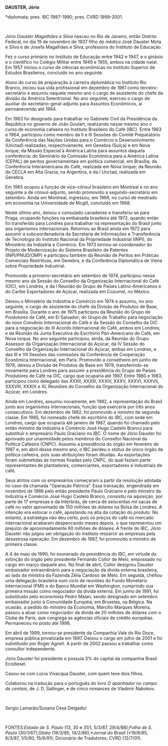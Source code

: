 **DAUSTER, Jório**

\*diplomata; pres. IBC 1987-1990; pres. CVRD 1999-2001.

 

*Jório Dauster Magalhães e Silva* nasceu no Rio de Janeiro, então
Distrito Federal, no dia 19 de novembro de 1937 filho do médico José
Dauster Mota e Silva e de Josefa Magalhães e Silva, professora do
Instituto de Educação.

Fez o curso primário no Instituto de Educação entre 1942 e 1947, e o
ginásio e o científico no Colégio Militar entre 1949 e 1955, ambos na
cidade natal. Em 1957 iniciou o curso de ciências econômicas no
Instituto Superior de Estudos Brasileiros, concluído no ano seguinte.

Aluno do curso de preparação à carreira diplomática no Instituto Rio
Branco, iniciou sua vida profissional em dezembro de 1961 como
terceiro-secretário e assumiu naquele mesmo ano o cargo de assistente do
chefe da divisão da América Setentrional. No ano seguinte, exerceu o
cargo de auxiliar do secretário-geral-adjunto para Assuntos Econômicos,
aí permanecendo até 1964.

Em 1963 foi designado para trabalhar no Gabinete Civil da Presidência da
República no governo de João Goulart, realizando nesse mesmo ano o curso
de economia cafeeira no Instituto Brasileiro do Café (IBC). Entre 1963 e
1964, participou como membro da II e III Sessões do Comitê Preparatório
da Conferência das Nações Unidas para o Comércio e Desenvolvimento
(Unctad) realizadas, respectivamente, em Genebra (Suíça) e em Nova
Iorque; da Missão Especial à América Latina para assuntos daquela
conferência; do Seminário da Comissão Econômica para a América Latina
(CEPAL) de peritos governamentais em política comercial, em Brasília; da
Conferência Interamericana do Café, realizada em Nova Iorque; da Reunião
da CECLA em Alta Gracia, na Argentina, e da I Unctad, realizada em
Genebra.

Em 1965 ocupou a função de vice-cônsul brasileiro em Montreal e no ano
seguinte a de cônsul-adjunto, sendo promovido a segundo-secretário em
setembro. Ainda em Montreal, ingressou, em 1966, no curso de mestrado em
economia na Universidade de Mcgill, concluído em 1968.

Neste último ano, deixou o consulado canadense e transferiu-se para
Praga, ocupando funções na embaixada brasileira até 1972, quando então
foi transferido para Londres para trabalhar na representação do Brasil
junto aos organismos internacionais. Retornou ao Brasil ainda em 1972
para assumir a subcoordenadoria da Secretaria de Informações e
Transferência de Tecnologia do Instituto Nacional da Propriedade
Industrial (INPI), do Ministério da Indústria e Comércio. Em 1973
tornou-se coordenador do Projeto de Modernização do Sistema Brasileiro
de Patentes (INPI/PNUD/OMP) e participou também da Reunião de Peritos em
Práticas Comerciais Restritivas, em Genebra, e da Conferência
Diplomática de Viena sobre Propriedade Industrial.

Promovido a primeiro-secretário em setembro de 1974, participou nesse
mesmo ano da Sessão do Conselho da Organização Internacional do Café
(OIC), em Londres, e da I Reunião do Grupo de Países Latino-Americanos e
do Caribe Exportadores de Açúcar, realizada em Cozumel, no México.

Deixou o Ministério da Indústria e Comércio em 1974 e assumiu, no ano
seguinte, o cargo de assistente do chefe da Divisão de Produtos de Base,
em Brasília. Durante o ano de 1975 participou da Reunião do Grupo de
Produtores de Café, em El Salvador; do Grupo de Trabalho para negociação
do novo Convênio Internacional do Café e da Sessão do Conselho da OIC
para a negociação do III Acordo Internacional do Café, ambos em Londres;
e da Reunião da Junta Executiva do Escritório Pan-Americano do Café, em
Nova Iorque. No ano seguinte participou, ainda, da Reunião do Grupo
Assessor da Organização Internacional do Açúcar, da IV Sessão do
Conselho da Organização Internacional do Açúcar, ambas em Londres, e das
III e VII Sessões das comissões da Conferência de Cooperação Econômica
Internacional, em Paris. Promovido a conselheiro em junho de 1978,
deixou a Divisão de Produtos de Base em 1979, transferindo-se novamente
para Londres para assumir a presidência do Grupo de Países Produtores de
Café na OIC, cargo que ocuparia até 1987. Entre 1980 e 1983, participou
como delegado das XXXII, XXXIII, XXXIV, XXXV, XXXVI, XXXVII, XXXVIII,
XXXIX e XL Reuniões do Conselho da Organização Internacional do Açúcar,
em Londres.

Ainda em Londres, assumiu novamente, em 1982, a representação do Brasil
junto aos organismos internacionais, função que exerceria por três anos
consecutivos. Em dezembro de 1982, foi promovido a ministro de segunda
classe. Em 1985, foi nomeado chefe do escritório do IBC, com sede em
Londres, cargo que ocuparia até janeiro de 1987, quando foi chamado pelo
então ministro da Indústria e Comércio José Hugo Castelo Branco para
substituir o empresário Paulo Graciano no IBC. O nome de Jório Dauster
foi aprovado por unanimidade pelos membros do Conselho Nacional da
Política Cafeeira (CNPC). Assumiu a presidência do órgão em fevereiro de
1987 e, em abril desse mesmo ano, o IBC perdeu o *status* de único órgão
da política cafeeira, pois suas atribuições foram diluídas. As
exportações foram submetidas às normas fixadas pelo CNPC, do qual faziam
parte representantes de plantadores, comerciantes, exportadores e
industriais de café.

Seus atritos com os empresários começaram a partir da resolução adotada
no caso da chamada “Operação Patrícia”. Essa transação, engendrada em
novembro de 1986 pelo então presidente Paulo Graciano e pelo ministro da
Indústria e Comércio José Hugo Castelo Branco, consistiu na aquisição,
por parte de 17 empresas e da Interbrás, de cerca de seiscentas mil
sacas de café no valor aproximado de 150 milhões de dólares na Bolsa de
Londres. A intenção era estocar o café, apostando na alta da cotação do
produto. No entanto, a estratégia não deu certo, pois os preços do café
no mercado internacional acabaram despencando meses depois, o que
representou um prejuízo de aproximadamente 60 milhões de dólares. À
frente do IBC, Jório Dauster não julgou ser obrigação do instituto
ressarcir as empresas pela desastrosa operação. Em dezembro de 1987, foi
promovido a ministro de primeira classe.

A 4 de maio de 1990, foi exonerado da presidência do IBC, em virtude da
extinção do órgão pelo presidente Fernando Collor de Melo, empossado no
cargo em março daquele ano. No final de abril, Collor designou Dauster
embaixador extraordinário para a negociação da dívida externa
brasileira, ao lado da ministra da Fazenda Zélia Cardoso de Melo. Em
seguida, chefiou uma delegação brasileira num ciclo de reuniões do Fundo
Monetário Internacional (FMI) e do Banco Mundial em Washington,
cumprindo sua primeira missão como negociador da dívida externa. Em
junho de 1991, foi substituído pelo economista Pedro Malan, sendo
designado em setembro embaixador junto à Comunidade Européia, em
Bruxelas, na Bélgica. Na ocasião, a pedido do ministro da Economia,
Marcílio Marques Moreira, passou a atuar como negociador da dívida de 20
milhões de dólares com o Clube de Paris, que congrega as agências
oficiais de crédito européias. Permaneceu no posto até 1998.

Em abril de 1999, tornou-se presidente da Companhia Vale do Rio Doce,
empresa pública privatizada em 1997. Deixou o cargo em julho de 2001 e
foi substituído por Roger Agneli. A partir de 2002 passou a trabalhar
como consultor independente.

Jório Dauster foi presidente e possuía 3% do capital da companhia Brasil
Ecodiesel.

Casou-se com Lúcia Vivacqua Dauster, com quem teve dois filhos.

Colaborou na tradução para o português do livro *O apanhador no campo de
centeio*, de J. D. Sallinger, e de cinco romances de Vladimir Nabokov.

 

Sergio Lamarão/Susana Cesa Delgado/

 

FONTES:*Estado de S. Paulo* (13, 30 e 31/1, 5/3/87, 29/4/88);*Folha de
S. Paulo* (30/1/87);*Globo* (18/3/85, 14/2/86);*Jornal do Brasil
(*19/8/85, 6/3/87, 1/5/90, 15/6/91); Dicionário de Tradutores; CVRD
(12/7/01).
